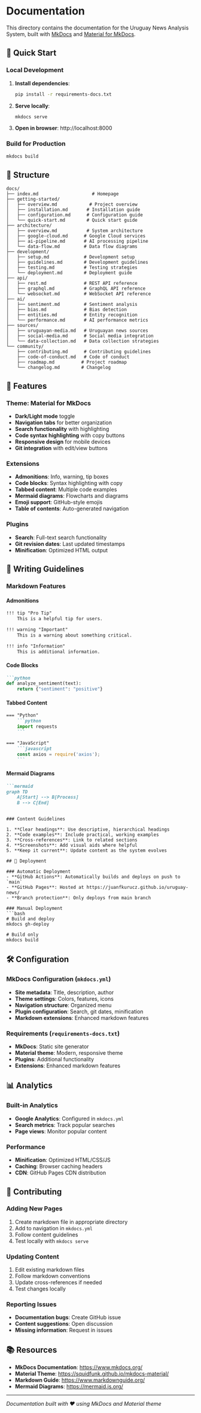 # Documentation

This directory contains the documentation for the Uruguay News Analysis System, built with [MkDocs](https://www.mkdocs.org/) and [Material for MkDocs](https://squidfunk.github.io/mkdocs-material/).

## 🚀 Quick Start

### Local Development

1. **Install dependencies**:
   ```bash
   pip install -r requirements-docs.txt
   ```

2. **Serve locally**:
   ```bash
   mkdocs serve
   ```

3. **Open in browser**: http://localhost:8000

### Build for Production

```bash
mkdocs build
```

## 📁 Structure

```
docs/
├── index.md                    # Homepage
├── getting-started/
│   ├── overview.md            # Project overview
│   ├── installation.md       # Installation guide
│   ├── configuration.md      # Configuration guide
│   └── quick-start.md        # Quick start guide
├── architecture/
│   ├── overview.md           # System architecture
│   ├── google-cloud.md      # Google Cloud services
│   ├── ai-pipeline.md       # AI processing pipeline
│   └── data-flow.md         # Data flow diagrams
├── development/
│   ├── setup.md             # Development setup
│   ├── guidelines.md        # Development guidelines
│   ├── testing.md           # Testing strategies
│   └── deployment.md        # Deployment guide
├── api/
│   ├── rest.md              # REST API reference
│   ├── graphql.md           # GraphQL API reference
│   └── websocket.md         # WebSocket API reference
├── ai/
│   ├── sentiment.md         # Sentiment analysis
│   ├── bias.md              # Bias detection
│   ├── entities.md          # Entity recognition
│   └── performance.md       # AI performance metrics
├── sources/
│   ├── uruguayan-media.md   # Uruguayan news sources
│   ├── social-media.md      # Social media integration
│   └── data-collection.md   # Data collection strategies
└── community/
    ├── contributing.md      # Contributing guidelines
    ├── code-of-conduct.md   # Code of conduct
    ├── roadmap.md          # Project roadmap
    └── changelog.md        # Changelog
```

## 🎨 Features

### Theme: Material for MkDocs
- **Dark/Light mode** toggle
- **Navigation tabs** for better organization
- **Search functionality** with highlighting
- **Code syntax highlighting** with copy buttons
- **Responsive design** for mobile devices
- **Git integration** with edit/view buttons

### Extensions
- **Admonitions**: Info, warning, tip boxes
- **Code blocks**: Syntax highlighting with copy
- **Tabbed content**: Multiple code examples
- **Mermaid diagrams**: Flowcharts and diagrams
- **Emoji support**: GitHub-style emojis
- **Table of contents**: Auto-generated navigation

### Plugins
- **Search**: Full-text search functionality
- **Git revision dates**: Last updated timestamps
- **Minification**: Optimized HTML output

## 📝 Writing Guidelines

### Markdown Features

#### Admonitions
```markdown
!!! tip "Pro Tip"
    This is a helpful tip for users.

!!! warning "Important"
    This is a warning about something critical.

!!! info "Information"
    This is additional information.
```

#### Code Blocks
```markdown
```python
def analyze_sentiment(text):
    return {"sentiment": "positive"}
```

#### Tabbed Content
```markdown
=== "Python"
    ```python
    import requests
    ```

=== "JavaScript"
    ```javascript
    const axios = require('axios');
    ```
```

#### Mermaid Diagrams
```markdown
```mermaid
graph TD
    A[Start] --> B[Process]
    B --> C[End]
```
```

### Content Guidelines

1. **Clear headings**: Use descriptive, hierarchical headings
2. **Code examples**: Include practical, working examples
3. **Cross-references**: Link to related sections
4. **Screenshots**: Add visual aids where helpful
5. **Keep it current**: Update content as the system evolves

## 🚀 Deployment

### Automatic Deployment
- **GitHub Actions**: Automatically builds and deploys on push to `main`
- **GitHub Pages**: Hosted at https://juanfkurucz.github.io/uruguay-news/
- **Branch protection**: Only deploys from main branch

### Manual Deployment
```bash
# Build and deploy
mkdocs gh-deploy

# Build only
mkdocs build
```

## 🛠️ Configuration

### MkDocs Configuration (`mkdocs.yml`)
- **Site metadata**: Title, description, author
- **Theme settings**: Colors, features, icons
- **Navigation structure**: Organized menu
- **Plugin configuration**: Search, git dates, minification
- **Markdown extensions**: Enhanced markdown features

### Requirements (`requirements-docs.txt`)
- **MkDocs**: Static site generator
- **Material theme**: Modern, responsive theme
- **Plugins**: Additional functionality
- **Extensions**: Enhanced markdown features

## 📊 Analytics

### Built-in Analytics
- **Google Analytics**: Configured in `mkdocs.yml`
- **Search metrics**: Track popular searches
- **Page views**: Monitor popular content

### Performance
- **Minification**: Optimized HTML/CSS/JS
- **Caching**: Browser caching headers
- **CDN**: GitHub Pages CDN distribution

## 🤝 Contributing

### Adding New Pages
1. Create markdown file in appropriate directory
2. Add to navigation in `mkdocs.yml`
3. Follow content guidelines
4. Test locally with `mkdocs serve`

### Updating Content
1. Edit existing markdown files
2. Follow markdown conventions
3. Update cross-references if needed
4. Test changes locally

### Reporting Issues
- **Documentation bugs**: Create GitHub issue
- **Content suggestions**: Open discussion
- **Missing information**: Request in issues

## 📚 Resources

- **MkDocs Documentation**: https://www.mkdocs.org/
- **Material Theme**: https://squidfunk.github.io/mkdocs-material/
- **Markdown Guide**: https://www.markdownguide.org/
- **Mermaid Diagrams**: https://mermaid.js.org/

---

*Documentation built with ❤️ using MkDocs and Material theme* 